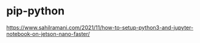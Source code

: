 # pip-python
https://www.sahilramani.com/2021/11/how-to-setup-python3-and-jupyter-notebook-on-jetson-nano-faster/

